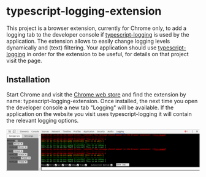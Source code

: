 # typescript-logging-extension

This project is a browser extension, currently for Chrome only, to add a logging tab to the developer console if [typescript-logging](https://github.com/mreuvers/typescript-logging) is used by the application.
The extension allows to easily change logging levels dynamically and (text) filtering. Your application should use [typescript-logging](https://github.com/mreuvers/typescript-logging) in order for the extension to be useful,
for details on that project visit the page.

## Installation

Start Chrome and visit the [Chrome web store](https://chrome.google.com/webstore/category/extensions) and find the extension by name: typescript-logging-extension.
Once installed, the next time you open the developer console a new tab "Logging" will be available. If the application on the website you visit uses typescript-logging
it will contain the relevant logging options.

![Image of Yaktocat](img/typescript-logging-tab.png)
